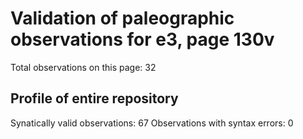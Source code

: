 # Validation of paleographic observations for e3, page 130v

Total observations on this page: 32

## Profile of entire repository
Synatically valid observations:  67
Observations with syntax errors:  0
